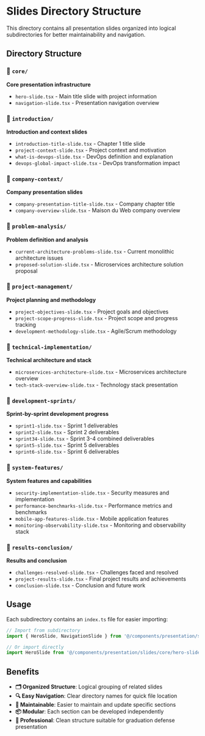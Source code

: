# Slides Directory Structure

This directory contains all presentation slides organized into logical subdirectories for better maintainability and navigation.

## Directory Structure

### 📁 `core/`
**Core presentation infrastructure**
- `hero-slide.tsx` - Main title slide with project information
- `navigation-slide.tsx` - Presentation navigation overview

### 📁 `introduction/`
**Introduction and context slides**
- `introduction-title-slide.tsx` - Chapter 1 title slide
- `project-context-slide.tsx` - Project context and motivation
- `what-is-devops-slide.tsx` - DevOps definition and explanation
- `devops-global-impact-slide.tsx` - DevOps transformation impact

### 📁 `company-context/`
**Company presentation slides**
- `company-presentation-title-slide.tsx` - Company chapter title
- `company-overview-slide.tsx` - Maison du Web company overview

### 📁 `problem-analysis/`
**Problem definition and analysis**
- `current-architecture-problems-slide.tsx` - Current monolithic architecture issues
- `proposed-solution-slide.tsx` - Microservices architecture solution proposal

### 📁 `project-management/`
**Project planning and methodology**
- `project-objectives-slide.tsx` - Project goals and objectives
- `project-scope-progress-slide.tsx` - Project scope and progress tracking
- `development-methodology-slide.tsx` - Agile/Scrum methodology

### 📁 `technical-implementation/`
**Technical architecture and stack**
- `microservices-architecture-slide.tsx` - Microservices architecture overview
- `tech-stack-overview-slide.tsx` - Technology stack presentation

### 📁 `development-sprints/`
**Sprint-by-sprint development progress**
- `sprint1-slide.tsx` - Sprint 1 deliverables
- `sprint2-slide.tsx` - Sprint 2 deliverables
- `sprint34-slide.tsx` - Sprint 3-4 combined deliverables
- `sprint5-slide.tsx` - Sprint 5 deliverables
- `sprint6-slide.tsx` - Sprint 6 deliverables

### 📁 `system-features/`
**System features and capabilities**
- `security-implementation-slide.tsx` - Security measures and implementation
- `performance-benchmarks-slide.tsx` - Performance metrics and benchmarks
- `mobile-app-features-slide.tsx` - Mobile application features
- `monitoring-observability-slide.tsx` - Monitoring and observability stack

### 📁 `results-conclusion/`
**Results and conclusion**
- `challenges-resolved-slide.tsx` - Challenges faced and resolved
- `project-results-slide.tsx` - Final project results and achievements
- `conclusion-slide.tsx` - Conclusion and future work

## Usage

Each subdirectory contains an `index.ts` file for easier importing:

```typescript
// Import from subdirectory
import { HeroSlide, NavigationSlide } from '@/components/presentation/slides/core'

// Or import directly
import HeroSlide from '@/components/presentation/slides/core/hero-slide'
```

## Benefits

- **🗂️ Organized Structure**: Logical grouping of related slides
- **🔍 Easy Navigation**: Clear directory names for quick file location
- **🔧 Maintainable**: Easier to maintain and update specific sections
- **📦 Modular**: Each section can be developed independently
- **🎯 Professional**: Clean structure suitable for graduation defense presentation
